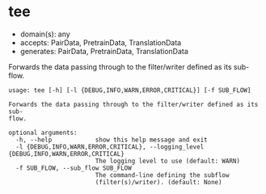 # tee

* domain(s): any
* accepts: PairData, PretrainData, TranslationData
* generates: PairData, PretrainData, TranslationData

Forwards the data passing through to the filter/writer defined as its sub-flow.

```
usage: tee [-h] [-l {DEBUG,INFO,WARN,ERROR,CRITICAL}] [-f SUB_FLOW]

Forwards the data passing through to the filter/writer defined as its sub-
flow.

optional arguments:
  -h, --help            show this help message and exit
  -l {DEBUG,INFO,WARN,ERROR,CRITICAL}, --logging_level {DEBUG,INFO,WARN,ERROR,CRITICAL}
                        The logging level to use (default: WARN)
  -f SUB_FLOW, --sub_flow SUB_FLOW
                        The command-line defining the subflow
                        (filter(s)/writer). (default: None)
```
